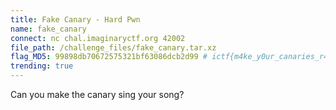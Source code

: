 ```yaml
---
title: Fake Canary - Hard Pwn
name: fake_canary
connect: nc chal.imaginaryctf.org 42002
file_path: /challenge_files/fake_canary.tar.xz
flag_MD5: 99898db70672575321bf63086dcb2d99 # ictf{m4ke_y0ur_canaries_r4ndom_f492b211}
trending: true
---
```


Can you make the canary sing your song?
